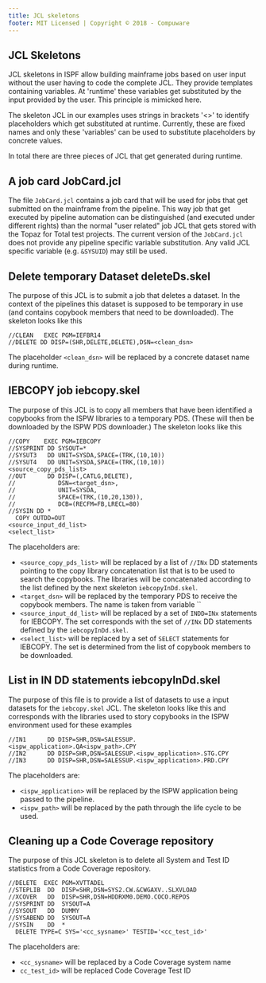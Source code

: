 ```yaml
---
title: JCL skeletons
footer: MIT Licensed | Copyright © 2018 - Compuware
---
```


## JCL Skeletons

JCL skeletons in ISPF allow building mainframe jobs based on user input without the user having to code the complete JCL. They provide templates containing variables. At 'runtime' these variables get substituted by the input provided by the user. This principle is mimicked here.

The skeleton JCL in our examples uses strings in brackets '<>' to identify placeholders which get substituted at runtime. Currently, these are fixed names and only these 'variables' can be used to substitute placeholders by concrete values.

In total there are three pieces of JCL that get generated during runtime.

## A job card JobCard.jcl

The file `JobCard.jcl` contains a job card that will be used for jobs that get submitted on the mainframe from the pipeline. This way job that get executed by pipeline automation can be distinguished (and executed under different rights) than the normal "user related" job JCL that gets stored with the Topaz for Total test projects.
The current version of the `JobCard.jcl` does not provide any pipeline specific variable substitution. Any valid JCL specific variable (e.g. `&SYSUID`) may still be used.

## Delete temporary Dataset deleteDs.skel

The purpose of this JCL is to submit a job that deletes a dataset. In the context of the pipelines this dataset is supposed to be temporary in use (and contains copybook members that need to be downloaded). The skeleton looks like this
```
//CLEAN   EXEC PGM=IEFBR14
//DELETE DD DISP=(SHR,DELETE,DELETE),DSN=<clean_dsn>
```

The placeholder `<clean_dsn>` will be replaced by a concrete dataset name during runtime.

## IEBCOPY job iebcopy.skel

The purpose of this JCL is to copy all members that have been identified a copybooks from the ISPW libraries to a temporary PDS. (These will then be downloaded by the ISPW PDS downloader.) The skeleton looks like this

```
//COPY    EXEC PGM=IEBCOPY
//SYSPRINT DD SYSOUT=*
//SYSUT3   DD UNIT=SYSDA,SPACE=(TRK,(10,10))
//SYSUT4   DD UNIT=SYSDA,SPACE=(TRK,(10,10))
<source_copy_pds_list>
//OUT      DD DISP=(,CATLG,DELETE),
//            DSN=<target_dsn>,
//            UNIT=SYSDA,
//            SPACE=(TRK,(10,20,130)),
//            DCB=(RECFM=FB,LRECL=80)
//SYSIN DD *
  COPY OUTDD=OUT
<source_input_dd_list>
<select_list>
```

The placeholders are:

- `<source_copy_pds_list>` will be replaced by a list of `//INx` DD statements pointing to the copy library concatenation list that is to be used to search the copybooks. The libraries will be concatenated according to the list defined by the next skeleton `iebcopyInDd.skel`.
- `<target_dsn>` will be replaced by the temporary PDS to receive the copybook members. The name is taken from variable ``
- `<source_input_dd_list>` will be replaced by a set of `INDD=INx` statements for IEBCOPY. The set corresponds with the set of `//INx` DD statements defined by the `iebcopyInDd.skel`.
- `<select_list>` will be replaced by a set of `SELECT` statements for IEBCOPY. The set is determined from the list of copybook members to be downloaded.

## List in IN DD statements iebcopyInDd.skel

The purpose of this file is to provide a list of datasets to use a input datasets for the `iebcopy.skel` JCL. The skeleton looks like this and corresponds with the libraries used to story copybooks in the ISPW environment used for these examples

```
//IN1      DD DISP=SHR,DSN=SALESSUP.<ispw_application>.QA<ispw_path>.CPY
//IN2      DD DISP=SHR,DSN=SALESSUP.<ispw_application>.STG.CPY
//IN3      DD DISP=SHR,DSN=SALESSUP.<ispw_application>.PRD.CPY
```

The placeholders are:

- `<ispw_application>` will be replaced by the ISPW application being passed to the pipeline.
- `<ispw_path>` will be replaced by the path through the life cycle to be used.

## Cleaning up a Code Coverage repository

The purpose of this JCL skeleton is to delete all System and Test ID statistics from a Code Coverage repository.

```
//DELETE  EXEC PGM=XVTTADEL                        
//STEPLIB  DD  DISP=SHR,DSN=SYS2.CW.&CWGAXV..SLXVLOAD
//XCOVER   DD  DISP=SHR,DSN=HDDRXM0.DEMO.COCO.REPOS
//SYSPRINT DD  SYSOUT=A                            
//SYSOUT   DD  DUMMY                               
//SYSABEND DD  SYSOUT=A                            
//SYSIN    DD  *                                   
  DELETE TYPE=C SYS='<cc_sysname>' TESTID='<cc_test_id>'
```

The placeholders are:

- `<cc_sysname>` will be replaced by a Code Coverage system name
- `cc_test_id>` will be replaced Code Coverage Test ID